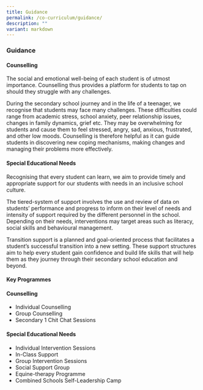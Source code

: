 ```yaml
---
title: Guidance
permalink: /co-curriculum/guidance/
description: ""
variant: markdown
---
```

### Guidance



#### Counselling

The social and emotional well-being of each student is of utmost importance. Counselling thus provides a platform for students to tap on should they struggle with any challenges.

  

During the secondary school journey and in the life of a teenager, we recognise that students may face many challenges. These difficulties could range from academic stress, school anxiety, peer relationship issues, changes in family dynamics, grief etc. They may be overwhelming for students and cause them to feel stressed, angry, sad, anxious, frustrated, and other low moods. Counselling is therefore helpful as it can guide students in discovering new coping mechanisms, making changes and managing their problems more effectively.

  

#### Special Educational Needs

Recognising that every student can learn, we aim to provide timely and appropriate support for our students with needs in an inclusive school culture.

  

The tiered-system of support involves the use and review of data on students’ performance and progress to inform on their level of needs and intensity of support required by the different personnel in the school. Depending on their needs, interventions may target areas such as literacy, social skills and behavioural management.

Transition support is a planned and goal-oriented process that facilitates a student’s successful transition into a new setting. These support structures aim to help every student gain confidence and build life skills that will help them as they journey through their secondary school education and beyond.

  

#### Key Programmes

#### Counselling

*   Individual Counselling
*   Group Counselling
*   Secondary 1 Chit Chat Sessions

  

#### Special Educational Needs

*   Individual Intervention Sessions
*   In-Class Support
*   Group Intervention Sessions
*   Social Support Group
*   Equine-therapy Programme
*   Combined Schools Self-Leadership Camp